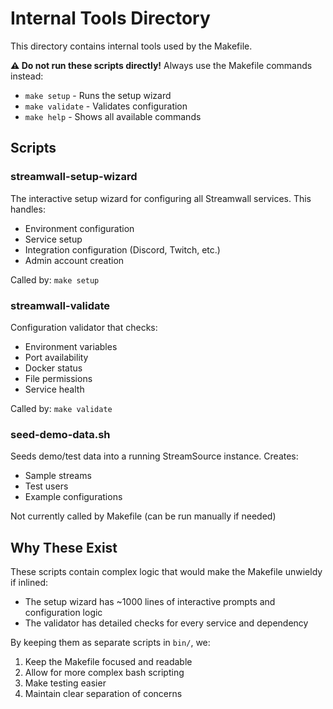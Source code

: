# Internal Tools Directory

This directory contains internal tools used by the Makefile. 

**⚠️ Do not run these scripts directly!** Always use the Makefile commands instead:

- `make setup` - Runs the setup wizard
- `make validate` - Validates configuration
- `make help` - Shows all available commands

## Scripts

### streamwall-setup-wizard
The interactive setup wizard for configuring all Streamwall services. This handles:
- Environment configuration
- Service setup
- Integration configuration (Discord, Twitch, etc.)
- Admin account creation

Called by: `make setup`

### streamwall-validate
Configuration validator that checks:
- Environment variables
- Port availability
- Docker status
- File permissions
- Service health

Called by: `make validate`


### seed-demo-data.sh
Seeds demo/test data into a running StreamSource instance. Creates:
- Sample streams
- Test users
- Example configurations

Not currently called by Makefile (can be run manually if needed)

## Why These Exist

These scripts contain complex logic that would make the Makefile unwieldy if inlined:
- The setup wizard has ~1000 lines of interactive prompts and configuration logic
- The validator has detailed checks for every service and dependency

By keeping them as separate scripts in `bin/`, we:
1. Keep the Makefile focused and readable
2. Allow for more complex bash scripting
3. Make testing easier
4. Maintain clear separation of concerns